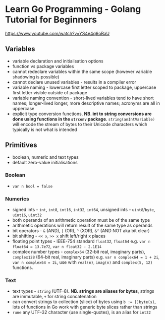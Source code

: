 # Learn Go Programming - Golang Tutorial for Beginners
https://www.youtube.com/watch?v=YS4e4q9oBaU

## Variables
- variable declaration and initialisation options
- function vs package variables
- cannot redeclare variables within the same scope (however variable shadowing is possible)
- cannot declare unused variables - results in a compiler error
- variable naming - lowercase first letter scoped to package, uppercase first letter visible outside of package
- variable naming convention - short-lived variables tend to have short names; longer-lived longer, more descriptive names; acronyms are all in uppercase
- explicit type conversion functions, **NB. int to string conversions are done using functions in the `strconv` package**. `string(anIntVariable)` will encode the stream of bytes to their Unicode characters which typically is not what is intended

## Primitives
- boolean, numeric and text types
- default zero-value initialisations
### Boolean
- `var n bool = false`
### Numerics
- signed ints - `int`, `int8`, `int16`, `int32`, `int64`, unsigned ints - `uint8`/`byte`, `uint16`, `uint32`
- both operands of an arithmetic operation must be of the same type
- arithmetic operations will return result of the same type as operands
- bit operators - `&` (AND), `|` (OR), `^` (XOR), `&^` (AND NOT aka bit clear)
- bit shifting - `<< x`, `>> x` shift left/right x places
- floating point types - IEEE-754 standard `float32`, `float64` e.g. `var n float64 = 13.7e72`, `var n float32 - 2.1E14`
- complex number types - `complex64` (32-bit real, imaginary parts), `complex128` (64-bit real, imaginary parts) e.g. `var n complex64 = 1 + 2i`, `var n complex64 = 2i`, use with `real(n)`, `imag(n)` and `complex(5, 12)` functions.
### Text
- text types - `string` (UTF-8). **NB. strings are aliases for bytes**, strings are immutable, `+` for string concatenation
- can convert strings to collection (slice) of bytes using `b := []byte(s)`, lots of functions in Go work with generic byte slices rather than strings
- `rune` any UTF-32 character (use single-quotes), is an alias for `int32`













